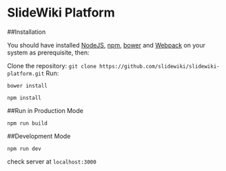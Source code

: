 # SlideWiki Platform

##Installation

You should have installed [NodeJS](https://nodejs.org/), [npm](https://github.com/npm/npm), [bower](http://bower.io/) and [Webpack](https://webpack.github.io/) on your system as prerequisite, then:

Clone the repository: `git clone https://github.com/slidewiki/slidewiki-platform.git`
Run:

`bower install`

`npm install`

##Run in Production Mode

`npm run build`


##Development Mode

`npm run dev`

check server at `localhost:3000`

